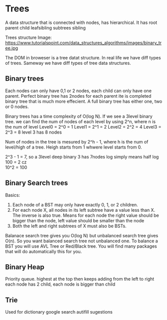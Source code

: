 # Trees
A data structure that is connected with nodes, has hierarchical. It has root parent child leafsibling subtrees sibling  

Trees structure Image: https://www.tutorialspoint.com/data_structures_algorithms/images/binary_tree.jpg

The DOM in broweser is a tree datat structure. In real life we have diff types of trees. Sameway we have diff types of tree data structures.

## Binary trees

Each nodes can only have 0,1 or 2 nodes, each child can only have one parent. Perfect binary tree has 2nodes for each parent ite is completed binary tree that is much more effecient. A full binary tree has either one, two or 0 nodes.

Binary trees has a time complexity of O(log N).
If we see a 3level binary tree. we can find the num of nodes of each level by using 2^n, where n is the num of level
Level0 = 2^0 = 1
Level1 = 2^1 = 2
Level2 = 2^2 = 4
Level3 = 2^3 = 8 level 3 has 8 nodes

Num of nodes in the tree is mesured by 2^h - 1, where h is the num of level/high of a tree. Heigh starts from 1 whwere level starts from 0.  

2^3 - 1 = 7, so a 3level deep binary 3 has 7nodes
log simply means half
log 100 = 2 cz  
10^2 = 100  

## Binary Search trees
Basics:  
1) Each node of a BST may only have exactly 0, 1, or 2 children.
2) For each node X, all nodes in its left subtree have a value less than X. The inverse is also true. Means for each node the right value should be bigger than the node, left value should be smaller than the node
3) Both the left and right subtrees of X must also be BSTs.


Balanace search tree gives you O(log N) but unbalanced search tree gives O(n). So you want balanced search tree not unbalanced one. To balance a BST you will use AVL Tree or Red/Black tree. You will find many packages that will do automatically this for you.  

## Binary Heap
Priority queue. highest at the top then keeps adding from the left to right each node has 2 child, each node is bigger than child

## Trie
Used for dictionary google search autifill sugestions